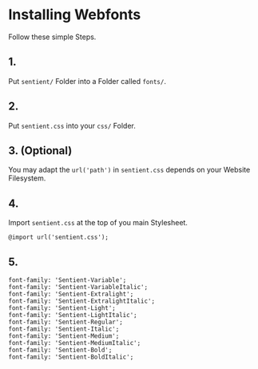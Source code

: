 # Installing Webfonts
Follow these simple Steps.

## 1.
Put `sentient/` Folder into a Folder called `fonts/`.

## 2.
Put `sentient.css` into your `css/` Folder.

## 3. (Optional)
You may adapt the `url('path')` in `sentient.css` depends on your Website Filesystem.

## 4.
Import `sentient.css` at the top of you main Stylesheet.

```
@import url('sentient.css');
```

## 5.


```
font-family: 'Sentient-Variable';
font-family: 'Sentient-VariableItalic';
font-family: 'Sentient-Extralight';
font-family: 'Sentient-ExtralightItalic';
font-family: 'Sentient-Light';
font-family: 'Sentient-LightItalic';
font-family: 'Sentient-Regular';
font-family: 'Sentient-Italic';
font-family: 'Sentient-Medium';
font-family: 'Sentient-MediumItalic';
font-family: 'Sentient-Bold';
font-family: 'Sentient-BoldItalic';
```

